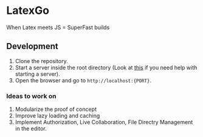 # LatexGo
When Latex meets JS = SuperFast builds


## Development
1. Clone the repository.
2. Start a server inside the root directory (Look at [this](https://gist.github.com/jgravois/5e73b56fa7756fd00b89) if you need help with starting a server).
3. Open the browser and go to `http://localhost:{PORT}`.


### Ideas to work on

1. Modularize the proof of concept
2. Improve lazy loading and caching
3. Implement Authorization, Live Collaboration, File Directry Management in the editor.
